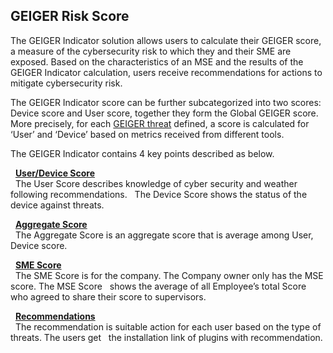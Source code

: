<h2>GEIGER Risk Score</h2>

The GEIGER Indicator solution allows users to calculate their GEIGER score, a measure of the cybersecurity risk to which they and their SME are exposed. Based on the characteristics of an MSE and the results of the GEIGER Indicator calculation, users receive recommendations for actions to mitigate cybersecurity risk.

The GEIGER Indicator score can be further subcategorized into two scores: Device score and User score, 
together they form the Global GEIGER score. More precisely, for each [GEIGER threat]() defined, a score is calculated for ‘User’ and ‘Device’ based on metrics received from different tools.

The GEIGER Indicator contains 4 key points described as below. 

&nbsp;&nbsp;[**User/Device Score**]() </br>
&nbsp;&nbsp;The User Score describes knowledge of cyber security and weather following recommendations. &nbsp;&nbsp;The Device Score shows the status of the device against threats.

&nbsp;&nbsp;[**Aggregate Score**]() </br>
&nbsp;&nbsp;The Aggregate Score is an aggregate score that is average among User, Device score.

&nbsp;&nbsp;[**SME Score**]() </br>
&nbsp;&nbsp;The SME Score is for the company. The Company owner only has the MSE score. The MSE Score &nbsp;&nbsp;shows the average of all Employee’s total Score who agreed to share their score to supervisors.

&nbsp;&nbsp;[**Recommendations**]() </br>
&nbsp;&nbsp;The recommendation is suitable action for each user based on the type of threats. The users get &nbsp;&nbsp;the installation link of plugins with recommendation. 
 
